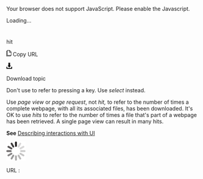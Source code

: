 Your browser does not support JavaScript. Please enable the Javascript.

Loading...

# 

hit

![Copy URL](hit_files/Copy.png)
Copy URL

![Download](hit_files/Download.png)

Download topic

Don't use to refer to pressing a key. Use *select* instead. 

Use *page view* or *page request*, not *hit,* to refer to the number of times a complete webpage, with all its associated files, has been downloaded. It's OK to use *hits* to
refer to the number of times a file that's part of a webpage has been
retrieved. A single page view can result in many hits. 

**See** [Describing interactions with UI](https://worldready.cloudapp.net/Styleguide/Read?id=2700&topicid=26472)

![In progress](hit_files/activity-large.gif)

URL :
